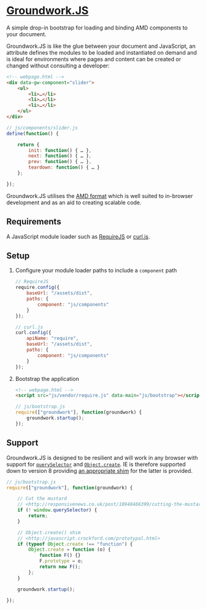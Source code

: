# [Groundwork.JS](https://github.com/i-like-robots/groundwork)

A simple drop-in bootstrap for loading and binding AMD components to your document.

Groundwork.JS is like the glue between your document and JavaScript, an attribute defines the modules to be loaded and instantiated on demand and is ideal for environments where pages and content can be created or changed without consulting a developer:

```html
<!-- webpage.html -->
<div data-gw-component="slider">
    <ul>
        <li>…</li>
        <li>…</li>
        <li>…</li>
    </ul>
</div>
```

```javascript
// js/components/slider.js
define(function() {

    return {
        init: function() { … },
        next: function() { … },
        prev: function() { … },
        teardown: function() { … }
    };

});
```

Groundwork.JS utilises the [AMD format](http://addyosmani.com/resources/essentialjsdesignpatterns/book/#detailamd) which is well suited to in-browser development and as an aid to creating scalable code.

## Requirements

A JavaScript module loader such as [RequireJS](http://www.requirejs.org/) or [curl.js](https://github.com/cujojs/curl).

## Setup

1. Configure your module loader paths to include a `component` path

    ```javascript
    // RequireJS
    require.config({
        baseUrl: "/assets/dist",
        paths: {
            component: "js/components"
        }
    });

    // curl.js
    curl.config({
        apiName: "require",
        baseUrl: "/assets/dist",
        paths: {
            component: "js/components"
        }
    });
    ```
2. Bootstrap the application

    ```html
    <!-- webpage.html -->
    <script src="js/vendor/require.js" data-main="js/bootstrap"></script>
    ```

    ```javascript
    // js/bootstrap.js
    require(["groundwork"], function(groundwork) {
        groundwork.startup();
    });
    ```

## Support

Groundwork.JS is designed to be resilient and will work in any browser with support for [`querySelector`](http://caniuse.com/#feat=queryselector) and [`Object.create`](http://kangax.github.io/es5-compat-table/#Object.create). IE is therefore supported down to version 8 providing [an appropriate shim](http://javascript.crockford.com/prototypal.html) for the latter is provided.

```javascript
// js/bootstrap.js
require(["groundwork"], function(groundwork) {

    // Cut the mustard
    // <http://responsivenews.co.uk/post/18948466399/cutting-the-mustard>
    if (! window.querySelector) {
        return;
    }

    // Object.create() shim
    // <http://javascript.crockford.com/prototypal.html>
    if (typeof Object.create !== "function") {
        Object.create = function (o) {
            function F() {}
            F.prototype = o;
            return new F();
        };
    }

    groundwork.startup();

});
```
